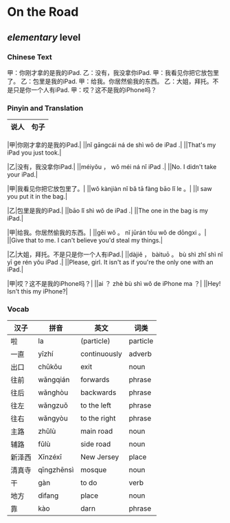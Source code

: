 # On the Road
## *elementary* level

### Chinese Text
甲：你刚才拿的是我的iPad.
乙：没有，我没拿你iPad.
甲：我看见你把它放包里了。
乙：包里是我的iPad.
甲：给我。你居然偷我的东西。
乙：大姐，拜托。不是只是你一个人有iPad.
甲：哎？这不是我的iPhone吗？

### Pinyin and Translation
|说人|句子|
|----|----|

|甲|你刚才拿的是我的iPad.|
||nǐ gāngcái ná de shì wǒ de iPad .|
||That's my iPad you just took.|

|乙|没有，我没拿你iPad.|
||méiyǒu ， wǒ méi ná nǐ iPad .|
||No. I didn't take your iPad.|

|甲|我看见你把它放包里了。|
||wǒ kànjiàn nǐ bǎ tā fàng bāo lǐ le 。|
||I saw you put it in the bag.|

|乙|包里是我的iPad.|
||bāo lǐ shì wǒ de iPad .|
||The one in the bag is my iPad.|

|甲|给我。你居然偷我的东西。|
||gěi wǒ 。 nǐ jūrán tōu wǒ de dōngxi 。|
||Give that to me. I can't believe you'd steal my things.|

|乙|大姐，拜托。不是只是你一个人有iPad.|
||dàjiě ， bàituō 。 bù shì zhǐ shì nǐ yī ge rén yǒu iPad .|
||Please, girl. It isn't as if you're the only one with an iPad.|

|甲|哎？这不是我的iPhone吗？|
||ai ？ zhè bù shì wǒ de iPhone ma ？|
||Hey! Isn't this my iPhone?|
### Vocab
|汉子|拼音|英文|词类|
|----|----|----|----|
|啦|la|(particle)|particle|
|一直|yīzhí|continuously|adverb|
|出口|chūkǒu|exit|noun|
|往前|wǎngqián|forwards|phrase|
|往后|wǎnghòu|backwards|phrase|
|往左|wǎngzuǒ|to the left|phrase|
|往右|wǎngyòu|to the right|phrase|
|主路|zhǔlù|main road|noun|
|辅路|fǔlù|side road|noun|
|新泽西|Xīnzéxī|New Jersey|place|
|清真寺|qīngzhēnsì|mosque|noun|
|干|gàn|to do|verb|
|地方|dìfang|place|noun|
|靠|kào|darn|phrase|